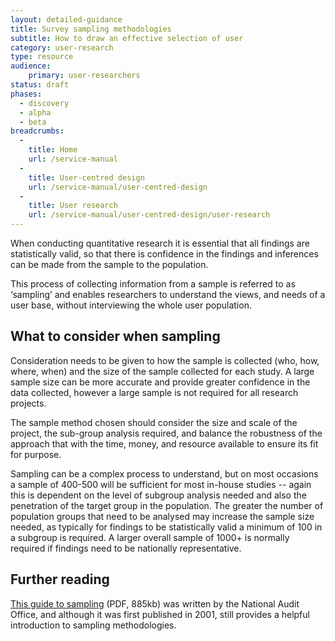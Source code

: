 ```yaml
---
layout: detailed-guidance
title: Survey sampling methodologies
subtitle: How to draw an effective selection of user
category: user-research
type: resource
audience:
    primary: user-researchers
status: draft
phases:
  - discovery
  - alpha
  - beta
breadcrumbs:
  -
    title: Home
    url: /service-manual
  -
    title: User-centred design
    url: /service-manual/user-centred-design
  -
    title: User research
    url: /service-manual/user-centred-design/user-research
---
```


When conducting quantitative research it is essential that all findings are statistically valid, so that there is confidence in the findings and inferences can be made from the sample to the population.

This process of collecting information from a sample is referred to as ‘sampling’ and enables researchers to understand the views, and needs of a user base, without interviewing the whole user population.

## What to consider when sampling

Consideration needs to be given to how the sample is collected (who, how, where, when) and the size of the sample collected for each study. A large sample size can be more accurate and provide greater confidence in the data collected, however a large sample is not required for all research projects.

The sample method chosen should consider the size and scale of the project, the sub-group analysis required, and balance the robustness of the approach that with the time, money, and resource available to ensure its fit for purpose.

Sampling can be a complex process to understand, but on most occasions a sample of 400-500 will be sufficient for most in-house studies -- again this is dependent on the level of subgroup analysis needed and also the penetration of the target group in the population. The greater the number of population groups that need to be analysed may increase the sample size needed, as typically for findings to be statistically valid a minimum of 100 in a subgroup is required. A larger overall sample of 1000+ is normally required if findings need to be nationally representative.

## Further reading

[This guide to sampling](http://www.nao.org.uk/wp-content/uploads/2001/06/SamplingGuide.pdf) (PDF, 885kb) was written by the National Audit Office, and although it was first published in 2001, still provides a helpful introduction to sampling methodologies.
